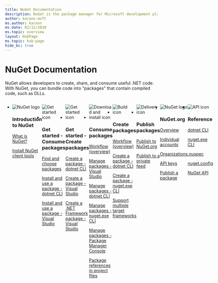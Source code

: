 ```yaml
---
title: NuGet Documentation
description: NuGet is the package manager for Microsoft development platforms including .NET. The NuGet client tools provide the ability to create and consume packages.
author: karann-msft
ms.author: karann
ms.date: 02/12/2018
ms.topic: overview
layout: HubPage 
ms.topic: hub-page
hide_bc: true
---
```


<div id="main" class="v2">
    <div class="container">
        <h1>NuGet Documentation</h1>
        <p>NuGet allows developers to create, share, and consume useful .NET code. With NuGet, you can bundle code into "packages" that contain compiled code, such as DLLs.</p> 

<ul id="index1" class="cardsF panelContent singlePanelContent cols cols4" style="float: left; display: flex!important;">
    <li>
        <div class="cardSize">
            <div class="cardPadding">
                <div class="card">
                    <div class="cardImageOuter">
                        <div class="cardImage">
                            <img src="https://docs.microsoft.com/media/logos/logo_nuget.svg" alt="NuGet logo" />
                        </div>
                    </div>
                    <div class="cardText">
                        <h3>Introduction to NuGet</h3>
                        <p>
                            <a href="what-is-nuget.md">What is NuGet?</a>
                        </p>
                        <p>
                            <a href="install-nuget-client-tools.md">Install NuGet client tools</a>
                        </p>
                    </div>
                </div>
            </div>
        </div>
    </li>
    <li>
        <div class="cardSize">
            <div class="cardPadding">
                <div class="card">
                    <div class="cardImageOuter">
                        <div class="cardImage">
                            <img src="https://docs.microsoft.com/media/common/i_get-started.svg" alt="Get started icon" />
                        </div>
                    </div>
                    <div class="cardText">
                        <h3>Get started - Consume packages</h3>
                        <p>
                            <a href="consume-packages/finding-and-choosing-packages.md">Find and choose packages</a>
                        </p>
                        <p>
                            <a href="quickstart/install-and-use-a-package-using-the-dotnet-cli.md">Install and use a package - dotnet CLI</a>
                        </p>
                        <p>
                            <a href="quickstart/install-and-use-a-package-in-visual-studio.md">Install and use a package - Visual Studio</a>
                        </p>
                    </div>
                </div>
            </div>
        </div>
    </li>
    <li>
        <div class="cardSize">
            <div class="cardPadding">
                <div class="card">
                    <div class="cardImageOuter">
                        <div class="cardImage">
                            <img src="https://docs.microsoft.com/media/common/i_get-started.svg" alt="Get started icon" />
                        </div>
                    </div>
                    <div class="cardText">
                        <h3>Get started - Create packages</h3>
                        <p>
                            <a href="quickstart/create-and-publish-a-package-using-the-dotnet-cli.md">Create a package - dotnet CLI</a>
                        </p>
                        <p>
                            <a href="quickstart/create-and-publish-a-package-using-visual-studio.md">Create a package - Visual Studio</a>
                        </p>
                        <p>
                            <a href="quickstart/create-and-publish-a-package-using-visual-studio-net-framework.md">Create a .NET Framework package - Visual Studio</a>
                        </p>
                    </div>
                </div>
            </div>
        </div>
    </li>
        <li>
        <div class="cardSize">
            <div class="cardPadding">
                <div class="card">
                    <div class="cardImageOuter">
                        <div class="cardImage">
                            <img src="https://docs.microsoft.com//media/common/i_download-install.svg" alt="Download and install icon" />
                        </div>
                    </div>
                    <div class="cardText">
                        <h3>Consume packages</h3>
                        <p>
                            <a href="consume-packages/overview-and-workflow.md">Workflow (overview)</a>
                        </p>
                        <p>
                            <a href="consume-packages/install-use-packages-visual-studio.md">Manage packages - Visual Studio</a>
                        </p>
                        <p>
                            <a href="consume-packages/install-use-packages-dotnet-cli.md">Manage packages - dotnet CLI</a>
                        </p>
                        <p>
                            <a href="consume-packages/install-use-packages-nuget-cli.md">Manage packages - nuget.exe CLI</a>
                        </p>
                        <p>
                            <a href="consume-packages/install-use-packages-powershell.md">Manage packages - Package Manager Console</a>
                        </p>
                        <p>
                            <a href="consume-packages/package-references-in-project-files.md">Package references in project files</a>
                        </p>
                    </div>
                </div>
            </div>
        </div>
    </li>
    <li>
        <div class="cardSize">
            <div class="cardPadding">
                <div class="card">
                    <div class="cardImageOuter">
                        <div class="cardImage">
                            <img src="https://docs.microsoft.com/media/common/i_build.svg" alt="Build icon" />
                        </div>
                    </div>
                    <div class="cardText">
                        <h3>Create packages</h3>
                        <p>
                            <a href="create-packages/overview-and-workflow.md">Workflow (overview)</a>
                        </p>
                        <p>
                            <a href="create-packages/creating-a-package-dotnet-cli.md">Create a package - dotnet CLI</a>
                        </p>
                        <p>
                            <a href="create-packages/creating-a-package.md">Create a package - nuget.exe CLI</a>
                        </p>
                        <p>
                            <a href="create-packages/supporting-multiple-target-frameworks.md">Support multiple target frameworks</a>
                        </p>
                    </div>
                </div>
            </div>
        </div>
    </li>
        <li>
        <div class="cardSize">
            <div class="cardPadding">
                <div class="card">
                    <div class="cardImageOuter">
                        <div class="cardImage">
                            <img src="https://docs.microsoft.com/media/common/i_delivery.svg" alt="Delivery icon" />
                        </div>
                    </div>
                    <div class="cardText">
                        <h3>Publish packages</h3>
                        <p>
                            <a href="nuget-org/publish-a-package.md">Publish to NuGet.org</a>
                        </p>
                        <p>
                            <a href="hosting-packages/overview.md">Publish to a private feed</a>
                        </p>
                    </div>
                </div>
            </div>
        </div>
    </li>
    <li>
        <div class="cardSize">
            <div class="cardPadding">
                <div class="card">
                    <div class="cardImageOuter">
                        <div class="cardImage">
                            <img src="https://docs.microsoft.com/media/logos/logo_nuget.svg" alt="NuGet logo" />
                        </div>
                    </div>
                    <div class="cardText">
                        <h3>NuGet.org</h3>
                        <p>
                            <a href="nuget-org/overview-nuget-org.md">Overview</a>
                        </p>
                        <p>
                            <a href="nuget-org/individual-accounts.md">Individual accounts</a>
                        </p>
                        <p>
                            <a href="nuget-org/organizations-on-nuget-org.md">Organizations</a>
                        </p>
                        <p>
                            <a href="nuget-org/scoped-api-keys.md">API keys</a>
                        </p>
                        <p>
                            <a href="nuget-org/publish-a-package.md">Publish a package</a>
                        </p>
                    </div>
                </div>
            </div>
        </div>
    </li>
        <li>
        <div class="cardSize">
            <div class="cardPadding">
                <div class="card">
                    <div class="cardImageOuter">
                        <div class="cardImage">
                            <img src="https://docs.microsoft.com/media/common/i_api.svg" alt="API icon" />
                        </div>
                    </div>
                    <div class="cardText">
                        <h3>Reference</h3>
                        <p>
                            <a href="reference/dotnet-commands.md">dotnet CLI</a>
                        </p>
                        <p>
                            <a href="reference/nuget-exe-cli-reference.md">nuget.exe CLI</a>
                        </p>
                        <p>
                            <a href="reference/nuspec.md">.nuspec</a>
                        </p>
                        <p>
                            <a href="reference/nuget-config-file.md">nuget.config</a>
                        </p>
                        <p>
                            <a href="api/overview.md">NuGet API</a>
                        </p>
                    </div>
                </div>
            </div>
        </div>
    </li>
</ul>
    </div>
</div>